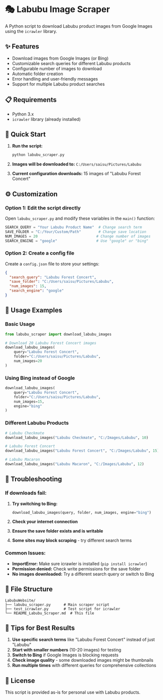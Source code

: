 # 🎭 Labubu Image Scraper

A Python script to download Labubu product images from Google Images using the `icrawler` library.

## ✨ Features

- Download images from Google Images (or Bing)
- Customizable search queries for different Labubu products
- Configurable number of images to download
- Automatic folder creation
- Error handling and user-friendly messages
- Support for multiple Labubu product searches

## 📋 Requirements

- Python 3.x
- `icrawler` library (already installed)

## 🚀 Quick Start

1. **Run the script:**
   ```bash
   python labubu_scraper.py
   ```

2. **Images will be downloaded to:** `C:/Users/saisu/Pictures/Labubu`

3. **Current configuration downloads:** 15 images of "Labubu Forest Concert"

## ⚙️ Customization

### Option 1: Edit the script directly

Open `labubu_scraper.py` and modify these variables in the `main()` function:

```python
SEARCH_QUERY = "Your Labubu Product Name"  # Change search term
SAVE_FOLDER = "C:/Your/Custom/Path"        # Change save location
NUM_IMAGES = 20                           # Change number of images
SEARCH_ENGINE = "google"                  # Use "google" or "bing"
```

### Option 2: Create a config file

Create a `config.json` file to store your settings:

```json
{
  "search_query": "Labubu Forest Concert",
  "save_folder": "C:/Users/saisu/Pictures/Labubu",
  "num_images": 15,
  "search_engine": "google"
}
```

## 📝 Usage Examples

### Basic Usage
```python
from labubu_scraper import download_labubu_images

# Download 20 Labubu Forest Concert images
download_labubu_images(
    query="Labubu Forest Concert",
    folder="C:/Users/saisu/Pictures/Labubu",
    num_images=20
)
```

### Using Bing instead of Google
```python
download_labubu_images(
    query="Labubu Forest Concert",
    folder="C:/Users/saisu/Pictures/Labubu",
    num_images=15,
    engine="bing"
)
```

### Different Labubu Products
```python
# Labubu Checkmate
download_labubu_images("Labubu Checkmate", "C:/Images/Labubu", 10)

# Labubu Forest Concert
download_labubu_images("Labubu Forest Concert", "C:/Images/Labubu", 15)

# Labubu Macaron
download_labubu_images("Labubu Macaron", "C:/Images/Labubu", 12)
```

## 🔧 Troubleshooting

### If downloads fail:
1. **Try switching to Bing:**
   ```python
   download_labubu_images(query, folder, num_images, engine="bing")
   ```

2. **Check your internet connection**

3. **Ensure the save folder exists and is writable**

4. **Some sites may block scraping** - try different search terms

### Common Issues:
- **ImportError:** Make sure icrawler is installed (`pip install icrawler`)
- **Permission denied:** Check write permissions for the save folder
- **No images downloaded:** Try a different search query or switch to Bing

## 📁 File Structure

```
LabubuWebsite/
├── labubu_scraper.py      # Main scraper script
├── test_icrawler.py       # Test script for icrawler
└── README_Labubu_Scraper.md  # This file
```

## 🎯 Tips for Best Results

1. **Use specific search terms** like "Labubu Forest Concert" instead of just "Labubu"
2. **Start with smaller numbers** (10-20 images) for testing
3. **Switch to Bing** if Google Images is blocking requests
4. **Check image quality** - some downloaded images might be thumbnails
5. **Run multiple times** with different queries for comprehensive collections

## 📄 License

This script is provided as-is for personal use with Labubu products.

